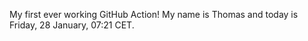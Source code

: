 My first ever working GitHub Action!
My name is Thomas and today is Friday, 28 January, 07:21 CET. 
